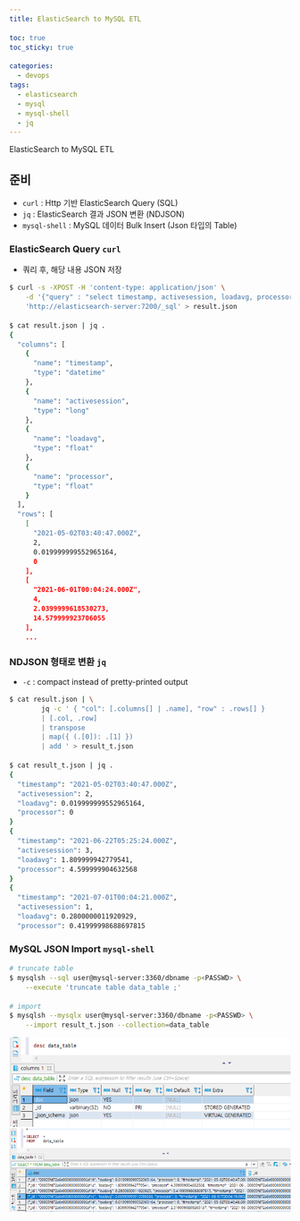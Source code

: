```yaml
---
title: ElasticSearch to MySQL ETL

toc: true
toc_sticky: true

categories:
  - devops
tags:
  - elasticsearch
  - mysql
  - mysql-shell
  - jq
---
```


ElasticSearch to MySQL ETL

## 준비
- `curl` : Http 기반 ElasticSearch Query (SQL)
- `jq` : ElasticSearch 결과 JSON 변환 (NDJSON)
-  `mysql-shell` : MySQL 데이터 Bulk Insert (Json 타입의 Table)

### ElasticSearch Query  `curl`
- 쿼리 후, 해당 내용 JSON 저장 

```bash
$ curl -s -XPOST -H 'content-type: application/json' \
	-d '{"query" : "select timestamp, activesession, loadavg, processor from \"mysql-perf-*\" limit 100"}' \
	'http://elasticsearch-server:7200/_sql' > result.json

$ cat result.json | jq .
{
  "columns": [
    {
      "name": "timestamp",
      "type": "datetime"
    },
    {
      "name": "activesession",
      "type": "long"
    },
    {
      "name": "loadavg",
      "type": "float"
    },
    {
      "name": "processor",
      "type": "float"
    }
  ],
  "rows": [
    [
      "2021-05-02T03:40:47.000Z",
      2,
      0.019999999552965164,
      0
    ],
    [
      "2021-06-01T00:04:24.000Z",
      4,
      2.0399999618530273,
      14.579999923706055
    ],
	...
```


### NDJSON 형태로 변환 `jq`
- `-c` : compact instead of pretty-printed output

```bash
$ cat result.json | \
        jq -c ' { "col": [.columns[] | .name], "row" : .rows[] }
        | [.col, .row]
        | transpose
        | map({ (.[0]): .[1] })
        | add ' > result_t.json

$ cat result_t.json | jq .
{
  "timestamp": "2021-05-02T03:40:47.000Z",
  "activesession": 2,
  "loadavg": 0.019999999552965164,
  "processor": 0
}
{
  "timestamp": "2021-06-22T05:25:24.000Z",
  "activesession": 3,
  "loadavg": 1.809999942779541,
  "processor": 4.599999904632568
}
{
  "timestamp": "2021-07-01T00:04:21.000Z",
  "activesession": 1,
  "loadavg": 0.2800000011920929,
  "processor": 0.41999998688697815
```

### MySQL JSON Import `mysql-shell`
```sh
# truncate table
$ mysqlsh --sql user@mysql-server:3360/dbname -p<PASSWD> \
	--execute 'truncate table data_table ;'

# import 
$ mysqlsh --mysqlx user@mysql-server:3360/dbname -p<PASSWD> \
	--import result_t.json --collection=data_table 
```

![](/images/2021-08-17-09-42-43.png)
![](/images/2021-08-17-09-41-38.png)